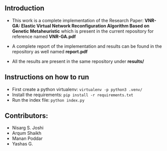## Introduction
- This work is a complete implementation of the Research Paper: **VNR-GA: Elastic Virtual Network Reconfiguration
Algorithm Based on Genetic Metaheuristic** which is present in the current repository for reference named **VNR-GA.pdf**

- A complete report of the implementation and results can be found in the repository as well named **report.pdf** 

- All the results are present in the same repository under **results/**

## Instructions on how to run

- First create a python virtualenv: `virtualenv -p python3 .venv/`
- Install the requirements: `pip install -r requirements.txt`
- Run the index file: `python index.py`

## Contributors:
- Nisarg S. Joshi
- Arqum Shaikh
- Manan Poddar
- Yashas G.
